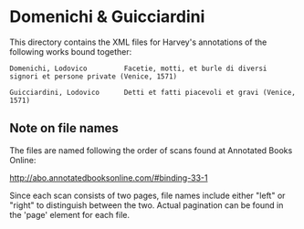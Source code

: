 # Domenichi & Guicciardini

This directory contains the XML files for Harvey's annotations of the following works bound together:

```
Domenichi, Lodovico		    Facetie, motti, et burle di diversi signori et persone private (Venice, 1571)

Guicciardini, Lodovico		Detti et fatti piacevoli et gravi (Venice, 1571)

```

## Note on file names

The files are named following the order of scans found at Annotated Books Online:

http://abo.annotatedbooksonline.com/#binding-33-1

Since each scan consists of two pages, file names include either "left" or "right" to distinguish between the two. Actual pagination can be found in the 'page' element for each file.
